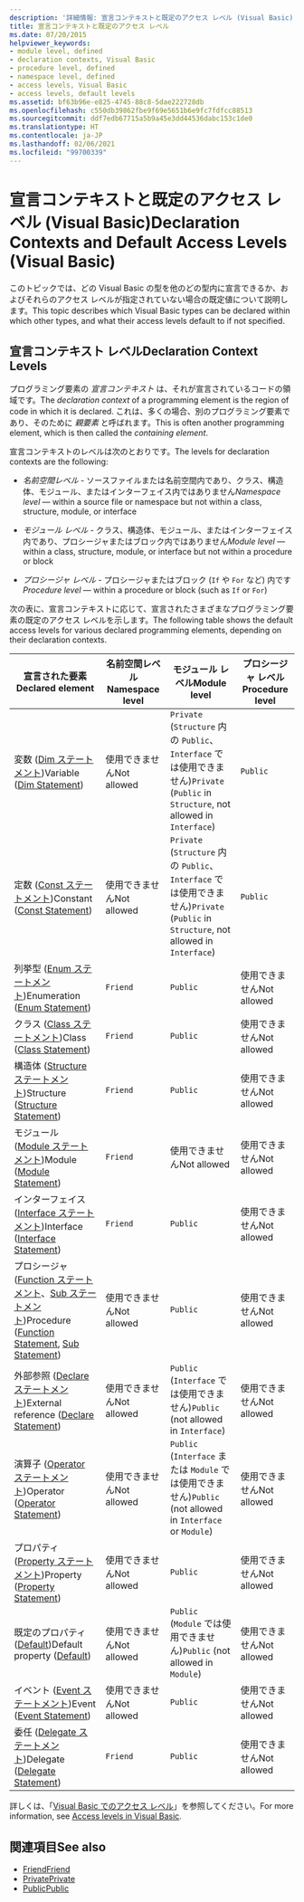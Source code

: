 ```yaml
---
description: '詳細情報: 宣言コンテキストと既定のアクセス レベル (Visual Basic)'
title: 宣言コンテキストと既定のアクセス レベル
ms.date: 07/20/2015
helpviewer_keywords:
- module level, defined
- declaration contexts, Visual Basic
- procedure level, defined
- namespace level, defined
- access levels, Visual Basic
- access levels, default levels
ms.assetid: bf63b96e-e825-4745-88c8-5dae222728db
ms.openlocfilehash: c550db39862fbe9f69e5651b6e9fc7fdfcc88513
ms.sourcegitcommit: ddf7edb67715a5b9a45e3dd44536dabc153c1de0
ms.translationtype: HT
ms.contentlocale: ja-JP
ms.lasthandoff: 02/06/2021
ms.locfileid: "99700339"
---
```

# <a name="declaration-contexts-and-default-access-levels-visual-basic"></a><span data-ttu-id="ce0e6-103">宣言コンテキストと既定のアクセス レベル (Visual Basic)</span><span class="sxs-lookup"><span data-stu-id="ce0e6-103">Declaration Contexts and Default Access Levels (Visual Basic)</span></span>

<span data-ttu-id="ce0e6-104">このトピックでは、どの Visual Basic の型を他のどの型内に宣言できるか、およびそれらのアクセス レベルが指定されていない場合の既定値について説明します。</span><span class="sxs-lookup"><span data-stu-id="ce0e6-104">This topic describes which Visual Basic types can be declared within which other types, and what their access levels default to if not specified.</span></span>  
  
## <a name="declaration-context-levels"></a><span data-ttu-id="ce0e6-105">宣言コンテキスト レベル</span><span class="sxs-lookup"><span data-stu-id="ce0e6-105">Declaration Context Levels</span></span>  

 <span data-ttu-id="ce0e6-106">プログラミング要素の *宣言コンテキスト* は、それが宣言されているコードの領域です。</span><span class="sxs-lookup"><span data-stu-id="ce0e6-106">The *declaration context* of a programming element is the region of code in which it is declared.</span></span> <span data-ttu-id="ce0e6-107">これは、多くの場合、別のプログラミング要素であり、そのために *親要素* と呼ばれます。</span><span class="sxs-lookup"><span data-stu-id="ce0e6-107">This is often another programming element, which is then called the *containing element*.</span></span>  
  
 <span data-ttu-id="ce0e6-108">宣言コンテキストのレベルは次のとおりです。</span><span class="sxs-lookup"><span data-stu-id="ce0e6-108">The levels for declaration contexts are the following:</span></span>  
  
- <span data-ttu-id="ce0e6-109">*名前空間レベル* - ソースファイルまたは名前空間内であり、クラス、構造体、モジュール、またはインターフェイス内ではありません</span><span class="sxs-lookup"><span data-stu-id="ce0e6-109">*Namespace level* — within a source file or namespace but not within a class, structure, module, or interface</span></span>  
  
- <span data-ttu-id="ce0e6-110">*モジュール レベル* - クラス、構造体、モジュール、またはインターフェイス内であり、プロシージャまたはブロック内ではありません</span><span class="sxs-lookup"><span data-stu-id="ce0e6-110">*Module level* — within a class, structure, module, or interface but not within a procedure or block</span></span>  
  
- <span data-ttu-id="ce0e6-111">*プロシージャ レベル* - プロシージャまたはブロック (`If` や `For` など) 内です</span><span class="sxs-lookup"><span data-stu-id="ce0e6-111">*Procedure level* — within a procedure or block (such as `If` or `For`)</span></span>  
  
 <span data-ttu-id="ce0e6-112">次の表に、宣言コンテキストに応じて、宣言されたさまざまなプログラミング要素の既定のアクセス レベルを示します。</span><span class="sxs-lookup"><span data-stu-id="ce0e6-112">The following table shows the default access levels for various declared programming elements, depending on their declaration contexts.</span></span>  
  
|<span data-ttu-id="ce0e6-113">宣言された要素</span><span class="sxs-lookup"><span data-stu-id="ce0e6-113">Declared element</span></span>|<span data-ttu-id="ce0e6-114">名前空間レベル</span><span class="sxs-lookup"><span data-stu-id="ce0e6-114">Namespace level</span></span>|<span data-ttu-id="ce0e6-115">モジュール レベル</span><span class="sxs-lookup"><span data-stu-id="ce0e6-115">Module level</span></span>|<span data-ttu-id="ce0e6-116">プロシージャ レベル</span><span class="sxs-lookup"><span data-stu-id="ce0e6-116">Procedure level</span></span>|  
|----------------------|---------------------|------------------|---------------------|  
|<span data-ttu-id="ce0e6-117">変数 ([Dim ステートメント](dim-statement.md))</span><span class="sxs-lookup"><span data-stu-id="ce0e6-117">Variable ([Dim Statement](dim-statement.md))</span></span>|<span data-ttu-id="ce0e6-118">使用できません</span><span class="sxs-lookup"><span data-stu-id="ce0e6-118">Not allowed</span></span>|<span data-ttu-id="ce0e6-119">`Private` (`Structure` 内の `Public`、`Interface` では使用できません)</span><span class="sxs-lookup"><span data-stu-id="ce0e6-119">`Private` (`Public` in `Structure`, not allowed in `Interface`)</span></span>|`Public`|  
|<span data-ttu-id="ce0e6-120">定数 ([Const ステートメント](const-statement.md))</span><span class="sxs-lookup"><span data-stu-id="ce0e6-120">Constant ([Const Statement](const-statement.md))</span></span>|<span data-ttu-id="ce0e6-121">使用できません</span><span class="sxs-lookup"><span data-stu-id="ce0e6-121">Not allowed</span></span>|<span data-ttu-id="ce0e6-122">`Private` (`Structure` 内の `Public`、`Interface` では使用できません)</span><span class="sxs-lookup"><span data-stu-id="ce0e6-122">`Private` (`Public` in `Structure`, not allowed in `Interface`)</span></span>|`Public`|  
|<span data-ttu-id="ce0e6-123">列挙型 ([Enum ステートメント](enum-statement.md))</span><span class="sxs-lookup"><span data-stu-id="ce0e6-123">Enumeration ([Enum Statement](enum-statement.md))</span></span>|`Friend`|`Public`|<span data-ttu-id="ce0e6-124">使用できません</span><span class="sxs-lookup"><span data-stu-id="ce0e6-124">Not allowed</span></span>|  
|<span data-ttu-id="ce0e6-125">クラス ([Class ステートメント](class-statement.md))</span><span class="sxs-lookup"><span data-stu-id="ce0e6-125">Class ([Class Statement](class-statement.md))</span></span>|`Friend`|`Public`|<span data-ttu-id="ce0e6-126">使用できません</span><span class="sxs-lookup"><span data-stu-id="ce0e6-126">Not allowed</span></span>|  
|<span data-ttu-id="ce0e6-127">構造体 ([Structure ステートメント](structure-statement.md))</span><span class="sxs-lookup"><span data-stu-id="ce0e6-127">Structure ([Structure Statement](structure-statement.md))</span></span>|`Friend`|`Public`|<span data-ttu-id="ce0e6-128">使用できません</span><span class="sxs-lookup"><span data-stu-id="ce0e6-128">Not allowed</span></span>|  
|<span data-ttu-id="ce0e6-129">モジュール ([Module ステートメント](module-statement.md))</span><span class="sxs-lookup"><span data-stu-id="ce0e6-129">Module ([Module Statement](module-statement.md))</span></span>|`Friend`|<span data-ttu-id="ce0e6-130">使用できません</span><span class="sxs-lookup"><span data-stu-id="ce0e6-130">Not allowed</span></span>|<span data-ttu-id="ce0e6-131">使用できません</span><span class="sxs-lookup"><span data-stu-id="ce0e6-131">Not allowed</span></span>|  
|<span data-ttu-id="ce0e6-132">インターフェイス ([Interface ステートメント](interface-statement.md))</span><span class="sxs-lookup"><span data-stu-id="ce0e6-132">Interface ([Interface Statement](interface-statement.md))</span></span>|`Friend`|`Public`|<span data-ttu-id="ce0e6-133">使用できません</span><span class="sxs-lookup"><span data-stu-id="ce0e6-133">Not allowed</span></span>|  
|<span data-ttu-id="ce0e6-134">プロシージャ ([Function ステートメント](function-statement.md)、[Sub ステートメント](sub-statement.md))</span><span class="sxs-lookup"><span data-stu-id="ce0e6-134">Procedure ([Function Statement](function-statement.md), [Sub Statement](sub-statement.md))</span></span>|<span data-ttu-id="ce0e6-135">使用できません</span><span class="sxs-lookup"><span data-stu-id="ce0e6-135">Not allowed</span></span>|`Public`|<span data-ttu-id="ce0e6-136">使用できません</span><span class="sxs-lookup"><span data-stu-id="ce0e6-136">Not allowed</span></span>|  
|<span data-ttu-id="ce0e6-137">外部参照 ([Declare ステートメント](declare-statement.md))</span><span class="sxs-lookup"><span data-stu-id="ce0e6-137">External reference ([Declare Statement](declare-statement.md))</span></span>|<span data-ttu-id="ce0e6-138">使用できません</span><span class="sxs-lookup"><span data-stu-id="ce0e6-138">Not allowed</span></span>|<span data-ttu-id="ce0e6-139">`Public` (`Interface` では使用できません)</span><span class="sxs-lookup"><span data-stu-id="ce0e6-139">`Public` (not allowed in `Interface`)</span></span>|<span data-ttu-id="ce0e6-140">使用できません</span><span class="sxs-lookup"><span data-stu-id="ce0e6-140">Not allowed</span></span>|  
|<span data-ttu-id="ce0e6-141">演算子 ([Operator ステートメント](operator-statement.md))</span><span class="sxs-lookup"><span data-stu-id="ce0e6-141">Operator ([Operator Statement](operator-statement.md))</span></span>|<span data-ttu-id="ce0e6-142">使用できません</span><span class="sxs-lookup"><span data-stu-id="ce0e6-142">Not allowed</span></span>|<span data-ttu-id="ce0e6-143">`Public` (`Interface` または `Module` では使用できません)</span><span class="sxs-lookup"><span data-stu-id="ce0e6-143">`Public` (not allowed in `Interface` or `Module`)</span></span>|<span data-ttu-id="ce0e6-144">使用できません</span><span class="sxs-lookup"><span data-stu-id="ce0e6-144">Not allowed</span></span>|  
|<span data-ttu-id="ce0e6-145">プロパティ ([Property ステートメント](property-statement.md))</span><span class="sxs-lookup"><span data-stu-id="ce0e6-145">Property ([Property Statement](property-statement.md))</span></span>|<span data-ttu-id="ce0e6-146">使用できません</span><span class="sxs-lookup"><span data-stu-id="ce0e6-146">Not allowed</span></span>|`Public`|<span data-ttu-id="ce0e6-147">使用できません</span><span class="sxs-lookup"><span data-stu-id="ce0e6-147">Not allowed</span></span>|  
|<span data-ttu-id="ce0e6-148">既定のプロパティ ([Default](../modifiers/default.md))</span><span class="sxs-lookup"><span data-stu-id="ce0e6-148">Default property ([Default](../modifiers/default.md))</span></span>|<span data-ttu-id="ce0e6-149">使用できません</span><span class="sxs-lookup"><span data-stu-id="ce0e6-149">Not allowed</span></span>|<span data-ttu-id="ce0e6-150">`Public` (`Module` では使用できません)</span><span class="sxs-lookup"><span data-stu-id="ce0e6-150">`Public` (not allowed in `Module`)</span></span>|<span data-ttu-id="ce0e6-151">使用できません</span><span class="sxs-lookup"><span data-stu-id="ce0e6-151">Not allowed</span></span>|  
|<span data-ttu-id="ce0e6-152">イベント ([Event ステートメント](event-statement.md))</span><span class="sxs-lookup"><span data-stu-id="ce0e6-152">Event ([Event Statement](event-statement.md))</span></span>|<span data-ttu-id="ce0e6-153">使用できません</span><span class="sxs-lookup"><span data-stu-id="ce0e6-153">Not allowed</span></span>|`Public`|<span data-ttu-id="ce0e6-154">使用できません</span><span class="sxs-lookup"><span data-stu-id="ce0e6-154">Not allowed</span></span>|  
|<span data-ttu-id="ce0e6-155">委任 ([Delegate ステートメント](delegate-statement.md))</span><span class="sxs-lookup"><span data-stu-id="ce0e6-155">Delegate ([Delegate Statement](delegate-statement.md))</span></span>|`Friend`|`Public`|<span data-ttu-id="ce0e6-156">使用できません</span><span class="sxs-lookup"><span data-stu-id="ce0e6-156">Not allowed</span></span>|  
  
 <span data-ttu-id="ce0e6-157">詳しくは、「[Visual Basic でのアクセス レベル](../../programming-guide/language-features/declared-elements/access-levels.md)」を参照してください。</span><span class="sxs-lookup"><span data-stu-id="ce0e6-157">For more information, see [Access levels in Visual Basic](../../programming-guide/language-features/declared-elements/access-levels.md).</span></span>  
  
## <a name="see-also"></a><span data-ttu-id="ce0e6-158">関連項目</span><span class="sxs-lookup"><span data-stu-id="ce0e6-158">See also</span></span>

- [<span data-ttu-id="ce0e6-159">Friend</span><span class="sxs-lookup"><span data-stu-id="ce0e6-159">Friend</span></span>](../modifiers/friend.md)
- [<span data-ttu-id="ce0e6-160">Private</span><span class="sxs-lookup"><span data-stu-id="ce0e6-160">Private</span></span>](../modifiers/private.md)
- [<span data-ttu-id="ce0e6-161">Public</span><span class="sxs-lookup"><span data-stu-id="ce0e6-161">Public</span></span>](../modifiers/public.md)
